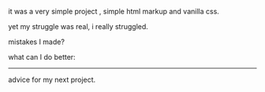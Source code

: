 

it was a very simple project , simple html markup and vanilla css.

yet  my struggle was real, i really struggled.


mistakes I made?



what can I do better:


-----
advice for my next project. 